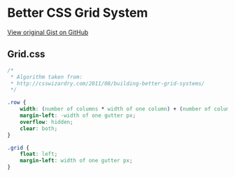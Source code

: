 # Better CSS Grid System

[View original Gist on GitHub](https://gist.github.com/Integralist/1213445)

## Grid.css

```css
/*
 * Algorithm taken from: 
 * http://csswizardry.com/2011/08/building-better-grid-systems/
 */

.row {
	width: (number of columns * width of one column) + (number of columns * width of one gutter) px;
	margin-left: -width of one gutter px;
	overflow: hidden;
	clear: both;
}

.grid {
	float: left;
	margin-left: width of one gutter px;
}
```

